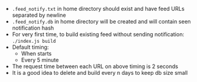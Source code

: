 + `.feed_notify.txt` in home directory should exist and have feed URLs separated
   by newline
+ `.feed_notify.db` in home directory will be created and will contain seen
   notification hash
+ For very first time, to build existing feed without sending notification:
  `./index.js build`
+ Default timing:
    + When starts
    + Every 5 minute
+ The request time between each URL on above timing is 2 seconds
+ It is a good idea to delete and build every n days to keep db size small